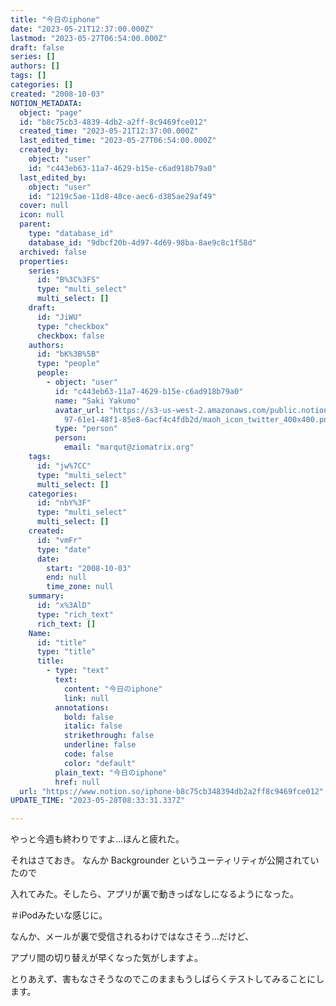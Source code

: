 ```yaml
---
title: "今日のiphone"
date: "2023-05-21T12:37:00.000Z"
lastmod: "2023-05-27T06:54:00.000Z"
draft: false
series: []
authors: []
tags: []
categories: []
created: "2008-10-03"
NOTION_METADATA:
  object: "page"
  id: "b8c75cb3-4839-4db2-a2ff-8c9469fce012"
  created_time: "2023-05-21T12:37:00.000Z"
  last_edited_time: "2023-05-27T06:54:00.000Z"
  created_by:
    object: "user"
    id: "c443eb63-11a7-4629-b15e-c6ad918b79a0"
  last_edited_by:
    object: "user"
    id: "1219c5ae-11d8-48ce-aec6-d385ae29af49"
  cover: null
  icon: null
  parent:
    type: "database_id"
    database_id: "9dbcf20b-4d97-4d69-98ba-8ae9c8c1f58d"
  archived: false
  properties:
    series:
      id: "B%3C%3FS"
      type: "multi_select"
      multi_select: []
    draft:
      id: "JiWU"
      type: "checkbox"
      checkbox: false
    authors:
      id: "bK%3B%5B"
      type: "people"
      people:
        - object: "user"
          id: "c443eb63-11a7-4629-b15e-c6ad918b79a0"
          name: "Saki Yakumo"
          avatar_url: "https://s3-us-west-2.amazonaws.com/public.notion-static.com/3ad1c4\
            97-61e1-48f1-85e8-6acf4c4fdb2d/maoh_icon_twitter_400x400.png"
          type: "person"
          person:
            email: "marqut@ziomatrix.org"
    tags:
      id: "jw%7CC"
      type: "multi_select"
      multi_select: []
    categories:
      id: "nbY%3F"
      type: "multi_select"
      multi_select: []
    created:
      id: "vmFr"
      type: "date"
      date:
        start: "2008-10-03"
        end: null
        time_zone: null
    summary:
      id: "x%3AlD"
      type: "rich_text"
      rich_text: []
    Name:
      id: "title"
      type: "title"
      title:
        - type: "text"
          text:
            content: "今日のiphone"
            link: null
          annotations:
            bold: false
            italic: false
            strikethrough: false
            underline: false
            code: false
            color: "default"
          plain_text: "今日のiphone"
          href: null
  url: "https://www.notion.so/iphone-b8c75cb348394db2a2ff8c9469fce012"
UPDATE_TIME: "2023-05-28T08:33:31.337Z"

---
```

<link rel="stylesheet" href="https://cdn.jsdelivr.net/npm/katex@0.16.2/dist/katex.min.css" integrity="sha384-bYdxxUwYipFNohQlHt0bjN/LCpueqWz13HufFEV1SUatKs1cm4L6fFgCi1jT643X" crossorigin="anonymous">


やっと今週も終わりですよ…ほんと疲れた。


それはさておき。 なんか Backgrounder というユーティリティが公開されていたので


入れてみた。そしたら、アプリが裏で動きっぱなしになるようになった。


＃iPodみたいな感じに。


なんか、メールが裏で受信されるわけではなさそう…だけど、


アプリ間の切り替えが早くなった気がしますよ。


とりあえず、害もなさそうなのでこのままもうしばらくテストしてみることにします。

